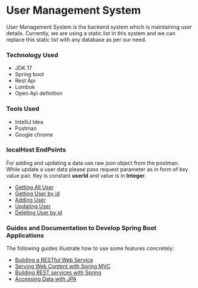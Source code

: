# User Management System
User Management System is the backend system which is maintaining user details.
Currently, we are using a static list in this system and we can replace this static list
with any database as per our need.

### Technology Used
* JDK 17
* Spring boot
* Rest Api
* Lombok
* Open Api definition

### Tools Used
* IntelliJ Idea
* Postman
* Google chrome

### localHost EndPoints
For adding and updating a data use raw json object from the postman.
While update a user data please pass request parameter as in form of key value pair.
Key is constant **userId** and value is in **Integer**.

* [Getting All User](http://localhost:8080/api/v1/user/getUsers)
* [Getting User by id](http://localhost:8080/api/v1/user/getUser/1)
* [Adding User](http://localhost:8080/api/v1/user/addUser)
* [Updating User](http://localhost:8080/api/v1/user/updateUser)
* [Deleting User by id](http://localhost:8080/api/v1/user/deleteUser)


### Guides and Documentation to Develop Spring Boot Applications
The following guides illustrate how to use some features concretely:

* [Building a RESTful Web Service](https://spring.io/guides/gs/rest-service/)
* [Serving Web Content with Spring MVC](https://spring.io/guides/gs/serving-web-content/)
* [Building REST services with Spring](https://spring.io/guides/tutorials/rest/)
* [Accessing Data with JPA](https://spring.io/guides/gs/accessing-data-jpa/)

